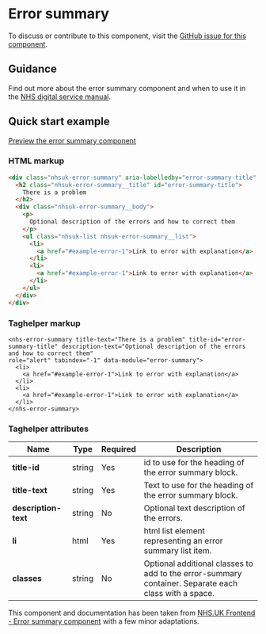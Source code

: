 ﻿# Error summary

To discuss or contribute to this component, visit the [GitHub issue for this component]().

## Guidance
Find out more about the error summary component and when to use it in the [NHS digital service manual](https://beta.nhs.uk/service-manual/styles-components-patterns/error-summary).

## Quick start example

[Preview the error summary component](https://dotnetcorefelpoc.azurewebsites.net/components/error-summary)

### HTML markup

```html
<div class="nhsuk-error-summary" aria-labelledby="error-summary-title" role="alert" tabindex="-1" data-module="error-summary">
  <h2 class="nhsuk-error-summary__title" id="error-summary-title">
    There is a problem
  </h2>
  <div class="nhsuk-error-summary__body">
    <p>
      Optional description of the errors and how to correct them
    </p>
    <ul class="nhsuk-list nhsuk-error-summary__list">
      <li>
        <a href="#example-error-1">Link to error with explanation</a>
      </li>
      <li>
        <a href="#example-error-1">Link to error with explanation</a>
      </li>
    </ul>
  </div>
</div>
```

### Taghelper markup

```
<nhs-error-summary title-text="There is a problem" title-id="error-summary-title" description-text="Optional description of the errors and how to correct them" 
role="alert" tabindex="-1" data-module="error-summary">
  <li>
    <a href="#example-error-1">Link to error with explanation</a>
  </li>
  <li>
    <a href="#example-error-1">Link to error with explanation</a>
  </li>
</nhs-error-summary>
```

### Taghelper attributes

| Name                           | Type     | Required  | Description             |
| ------------------------------|----------|-----------|-------------------------|
| **title-id**  | string   | Yes       | id to use for the heading of the error summary block. |
|**title-text**  | string   | Yes       | Text to use for the heading of the error summary block. |
| **description-text**                       | string   | No       | Optional text description of the errors. |
| **li**                       | html   | Yes       | html list element representing an error summary list item. |
| **classes**                   | string   | No        | Optional additional classes to add to the error-summary container. Separate each class with a space. |


This component and documentation has been taken from [NHS.UK Frontend - Error summary component](https://github.com/nhsuk/nhsuk-frontend/tree/master/packages/components/error-summary) with a few minor adaptations.